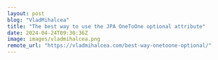 ```yaml
---
layout: post
blog: "VladMihalcea"
title: "The best way to use the JPA OneToOne optional attribute"
date: 2024-04-24T09:30:36Z
image: images/vladmihalcea.png
remote_url: "https://vladmihalcea.com/best-way-onetoone-optional/"
---
```

